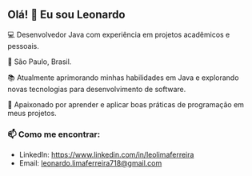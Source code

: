 ## Olá! 👋 Eu sou Leonardo

💻 Desenvolvedor Java com experiência em projetos acadêmicos e pessoais.

📍  São Paulo, Brasil.

📚 Atualmente aprimorando minhas habilidades em Java e explorando novas tecnologias para desenvolvimento de software.

🚀 Apaixonado por aprender e aplicar boas práticas de programação em meus projetos.

### 📫 Como me encontrar:
- LinkedIn: https://www.linkedin.com/in/leolimaferreira
- Email: leonardo.limaferreira718@gmail.com
